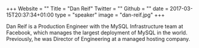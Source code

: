 +++
Website = ""
Title = "Dan Reif"
Twitter = ""
Github = ""
date = 2017-03-15T20:37:34+01:00
type = "speaker"
image = "dan-reif.jpg"
+++

Dan Reif is a Production Engineer with the MySQL Infrastructure team at Facebook, which manages the largest deployment of MySQL in the world. Previously, he was Director of Engineering at a managed hosting company.
